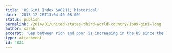 ```yaml
---
title: 'US Gini Index &#8211; historical'
date: '2013-12-26T13:04:40-08:00'
status: publish
permalink: /2014/01/united-states-third-world-country/ip09-gini-long
author: sarah
excerpt: 'Gap between rich and poor is increasing in the US since the 70s'
type: attachment
id: 4831
---
```

<!DOCTYPE html PUBLIC "-//W3C//DTD HTML 4.0 Transitional//EN" "http://www.w3.org/TR/REC-html40/loose.dtd">
<?xml encoding="UTF-8">
